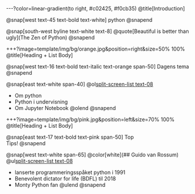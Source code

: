 ---?color=linear-gradient(to right, #c02425, #f0cb35)
@title[Introduction]


@snap[west text-45 text-bold text-white]
python
@snapend

@snap[south-west byline text-white text-8]
@quote[Beautiful is better than ugly](The Zen of Python)
@snapend

+++?image=template/img/bg/orange.jpg&position=right&size=50% 100%
@title[Heading + List Body]

@snap[west text-16 text-bold text-italic text-orange span-50]
Dagens tema
@snapend

@snap[east text-white span-40]
@ol[split-screen-list text-08](false)
- Om python
- Python i undervisning
- Om Jupyter Notebook
@olend
@snapend

+++?image=template/img/bg/pink.jpg&position=left&size=70% 100%
@title[Heading + List Body]

@snap[east text-17 text-bold text-pink span-50]
Top<br>Tips!
@snapend

@snap[west text-white span-65]
@color[white](## Guido van Rossum)
@ul[split-screen-list text-08](false)
- lanserte programmeringsspåket python i 1991
- Benevolent dictator for life (BDFL)  til 2018
- Monty Python fan
@ulend
@snapend

